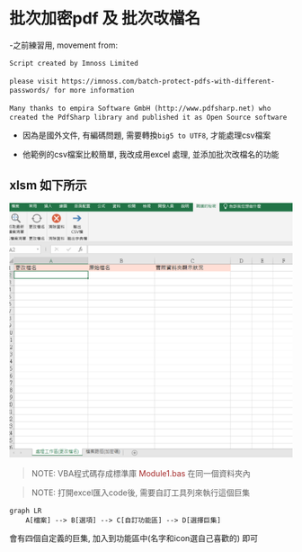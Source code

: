 # 批次加密pdf 及 批次改檔名

-之前練習用, movement from:  
```
Script created by Imnoss Limited

please visit https://imnoss.com/batch-protect-pdfs-with-different-passwords/ for more information

Many thanks to empira Software GmbH (http://www.pdfsharp.net) who created the PdfSharp library and published it as Open Source software
```

* 因為是國外文件, 有編碼問題, 需要轉換`big5 to UTF8`, 才能處理csv檔案

* 他範例的csv檔案比較簡單, 我改成用excel 處理, 並添加批次改檔名的功能

## xlsm 如下所示

![mergePDF](mergePDF.PNG)

>NOTE:  VBA程式碼存成標準庫  <span style="color: brown">Module1.bas</span> 在同一個資料夾內

> NOTE: 打開excel匯入code後, 需要自訂工具列來執行這個巨集


```mermaid
graph LR
    A[檔案] --> B[選項] --> C[自訂功能區] --> D[選擇巨集]
```
會有四個自定義的巨集, 加入到功能區中(名字和icon選自己喜歡的) 即可

